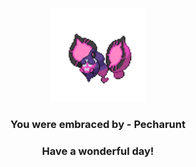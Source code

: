 <p align="center">
    <img src="https://raw.githubusercontent.com/PokeAPI/sprites/master/sprites/pokemon/1025.png" width="150" height="150">
</p>
<h3 align="center">You were embraced by - <b>Pecharunt</b></h3>
<h3 align="center">Have a wonderful day!</h3>
